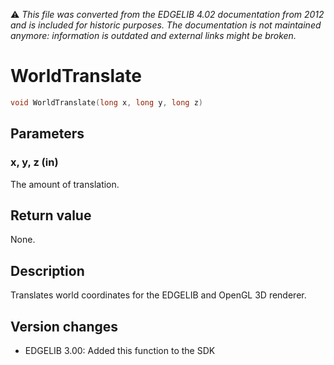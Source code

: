 :warning: _This file was converted from the EDGELIB 4.02 documentation from 2012 and is included for historic purposes. The documentation is not maintained anymore: information is outdated and external links might be broken._

# WorldTranslate


```c++
void WorldTranslate(long x, long y, long z)
```

## Parameters
### x, y, z (in)
The amount of translation.

## Return value
None.

## Description
Translates world coordinates for the EDGELIB and OpenGL 3D renderer.

## Version changes
- EDGELIB 3.00: Added this function to the SDK

